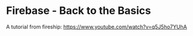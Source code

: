 # Firebase - Back to the Basics

A tutorial from fireship: https://www.youtube.com/watch?v=q5J5ho7YUhA